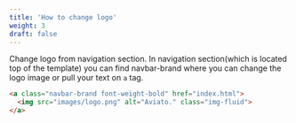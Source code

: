 ```yaml
---
title: 'How to change logo'
weight: 3
draft: false
---
```

 Change logo from navigation section. In navigation section(which is located top of the template) you can find navbar-brand where you can change the logo image or pull your text on `a` tag.

```html
<a class="navbar-brand font-weight-bold" href="index.html">
  <img src="images/logo.png" alt="Aviato." class="img-fluid">
</a>
```